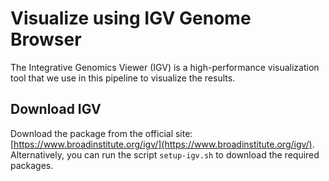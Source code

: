 # Visualize using IGV Genome Browser
The Integrative Genomics Viewer (IGV) is a high-performance visualization tool that we use in this pipeline to visualize the results.

## Download IGV
Download the package from the official site: [https://www.broadinstitute.org/igv/](https://www.broadinstitute.org/igv/).
Alternatively, you can run the script ```setup-igv.sh``` to download the required packages.